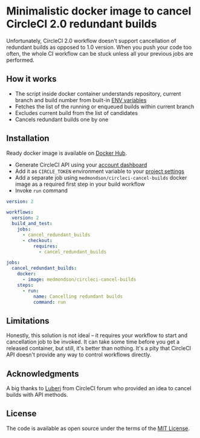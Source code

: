 # Minimalistic docker image to cancel CircleCI 2.0 redundant builds

Unfortunately, CircleCI 2.0 workflow doesn't support cancellation of redundant builds as opposed to 1.0 version. When you push your code too often, the whole CI workflow can be stuck unless all your previous jobs are performed.

## How it works

- The script inside docker container understands repository, current branch and build number from built-in [ENV variables](https://circleci.com/docs/2.0/env-vars/#circleci-built-in-environment-variables)
- Fetches the list of the running or enqueued builds within current branch
- Excludes current build from the list of candidates
- Cancels redundant builds one by one

## Installation

Ready docker image is available on [Docker Hub](https://hub.docker.com/r/medmondson/circleci-cancel-builds/).

- Generate CircleCI API using your [account dashboard](https://circleci.com/account/api)
- Add it as `CIRCLE_TOKEN` environment variable to your [project settings](https://circleci.com/docs/2.0/env-vars/#setting-an-environment-variable-in-a-project)
- Add a separate job using `medmondson/circleci-cancel-builds` docker image as a required first step in your build workflow
- Invoke `run` command 

```yml
version: 2

workflows:
  version: 2
  build_and_test:
    jobs:
      - cancel_redundant_builds
      - checkout:
          requires:
            - cancel_redundant_builds

jobs:
  cancel_redundant_builds:
    docker:
      - image: medmondson/circleci-cancel-builds
    steps:
      - run:
          name: Cancelling redundant builds
          command: run
``` 

## Limitations

Honestly, this solution is not ideal – it requires your workflow to start and cancellation job to be invoked. It can take some time before you get a released container, but still, it's better than nothing. It's a pity that CircleCI API doesn't provide any way to control workflows directly.

## Acknowledgments

A big thanks to [Luberj](https://discuss.circleci.com/u/lumberj) from CircleCI forum who provided an idea to cancel builds with API methods.

## License

The code is available as open source under the terms of the [MIT License](http://opensource.org/licenses/MIT).
